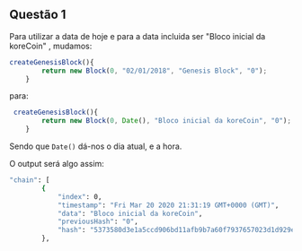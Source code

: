 ## Questão 1

Para utilizar a data de hoje e para a data incluida ser "Bloco inicial da koreCoin" , mudamos:


```javascript
createGenesisBlock(){
        return new Block(0, "02/01/2018", "Genesis Block", "0");
    }
```

para:

```javascript
 createGenesisBlock(){
        return new Block(0, Date(), "Bloco inicial da koreCoin", "0");
    }
```

Sendo que ```Date()``` dá-nos o dia atual, e a hora.

O output será algo assim:

```bash
"chain": [
        {
            "index": 0,
            "timestamp": "Fri Mar 20 2020 21:31:19 GMT+0000 (GMT)",
            "data": "Bloco inicial da koreCoin",
            "previousHash": "0",
            "hash": "5373580d3e1a5ccd906bd11afb9b7a60f7937657023d1d929ec483c86969b1f3"
        },
```
